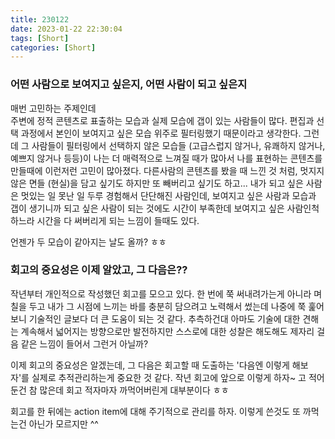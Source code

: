 ```yaml
---
title: 230122
date: 2023-01-22 22:30:04
tags: [Short]
categories: [Short]
---
```

### 어떤 사람으로 보여지고 싶은지, 어떤 사람이 되고 싶은지 
매번 고민하는 주제인데   
주변에 정적 콘텐츠로 표출하는 모습과 실제 모습에 갭이 있는 사람들이 많다. 편집과 선택 과정에서 본인이 보여지고 싶은 모습 위주로 필터링했기 때문이라고 생각한다.
그런데 그 사람들이 필터링에서 선택하지 않은 모습들 (고급스럽지 않거나, 유쾌하지 않거나, 예쁘지 않거나 등등)이 나는 더 매력적으로 느껴질 때가 많아서 나를 표현하는 콘텐츠를 만들때에 이런저런 고민이 많아졌다. 다른사람의 콘텐츠를 봤을 때 느낀 것 처럼, 멋지지 않은 면들 (현실)을 담고 싶기도 하지만 또 빼버리고 싶기도 하고...
내가 되고 싶은 사람은 멋있는 일 못난 일 두루 경험해서 단단해진 사람인데, 보여지고 싶은 사람과 모습과 갭이 생기니까 되고 싶은 사람이 되는 것에도 시간이 부족한데 보여지고 싶은 사람인척 하느라 시간을 다 써버리게 되는 느낌이 들때도 있다.

언젠가 두 모습이 같아지는 날도 올까? ㅎㅎ 


### 회고의 중요성은 이제 알았고, 그 다음은??
작년부터 개인적으로 작성했던 회고를 모으고 있다. 
한 번에 쭉 써내려가는게 아니라 며칠을 두고 내가 그 시점에 느끼는 바를 충분히 담으려고 노력해서 썼는데 나중에 쭉 훑어보니 기술적인 글보다 더 큰 도움이 되는 것 같다. 
추측하건대 아마도 기술에 대한 견해는 계속해서 넓어지는 방향으로만 발전하지만 스스로에 대한 성찰은 해도해도 제자리 걸음 같은 느낌이 들어서 그런거 아닐까? 

이제 회고의 중요성은 알겠는데, 그 다음은 회고할 때 도출하는 '다음엔 이렇게 해보자'를 실제로 추적관리하는게 중요한 것 같다.
작년 회고에 앞으로 이렇게 하자~ 고 적어둔건 참 많은데 회고 적자마자 까먹어버린게 대부분이다 ㅎㅎ 

회고를 한 뒤에는 action item에 대해 주기적으로 관리를 하자. 이렇게 쓴것도 또 까먹는건 아닌가 모르지만 ^^
